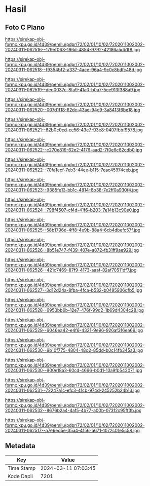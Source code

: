 # Hasil

## Foto C Plano

https://sirekap-obj-formc.kpu.go.id/4d39/pemilu/pdpr/72/02/01/10/02/7202011002002-20240311-062516--179ef063-196d-4854-9792-42186a5db1f8.jpg

https://sirekap-obj-formc.kpu.go.id/4d39/pemilu/pdpr/72/02/01/10/02/7202011002002-20240311-062518--f9354bf2-a337-4ace-96a4-9c0c8bdfc48d.jpg

https://sirekap-obj-formc.kpu.go.id/4d39/pemilu/pdpr/72/02/01/10/02/7202011002002-20240311-062519--ded0037c-8fa9-41a0-b0a7-5ee913f388a9.jpg

https://sirekap-obj-formc.kpu.go.id/4d39/pemilu/pdpr/72/02/01/10/02/7202011002002-20240311-062520--007d1f18-82dc-43ae-94c9-3a8413f6be18.jpg

https://sirekap-obj-formc.kpu.go.id/4d39/pemilu/pdpr/72/02/01/10/02/7202011002002-20240311-062521--62b0c0cd-ce56-43c7-93e8-0407fbbf9578.jpg

https://sirekap-obj-formc.kpu.go.id/4d39/pemilu/pdpr/72/02/01/10/02/7202011002002-20240311-062522--c270e819-62e2-4176-aad2-7f0e6c62cdb0.jpg

https://sirekap-obj-formc.kpu.go.id/4d39/pemilu/pdpr/72/02/01/10/02/7202011002002-20240311-062522--70fa1ecf-7eb3-44ee-b115-7eac45974ceb.jpg

https://sirekap-obj-formc.kpu.go.id/4d39/pemilu/pdpr/72/02/01/10/02/7202011002002-20240311-062523--9385fe13-bb1c-4814-8b38-7e2ff0a930f4.jpg

https://sirekap-obj-formc.kpu.go.id/4d39/pemilu/pdpr/72/02/01/10/02/7202011002002-20240311-062524--798f4507-cf4d-41f6-b203-7e14b13c90e0.jpg

https://sirekap-obj-formc.kpu.go.id/4d39/pemilu/pdpr/72/02/01/10/02/7202011002002-20240311-062525--58b1796d-4ff8-4e9b-88a4-6cb4dbefc57f.jpg

https://sirekap-obj-formc.kpu.go.id/4d39/pemilu/pdpr/72/02/01/10/02/7202011002002-20240311-062526--8b51e747-f439-407e-a872-fb31ff9ae929.jpg

https://sirekap-obj-formc.kpu.go.id/4d39/pemilu/pdpr/72/02/01/10/02/7202011002002-20240311-062526--421c7469-87f9-4173-aaaf-82af70511df7.jpg

https://sirekap-obj-formc.kpu.go.id/4d39/pemilu/pdpr/72/02/01/10/02/7202011002002-20240311-062527--3d12d24a-8fba-4fca-b532-b0495906dfb5.jpg

https://sirekap-obj-formc.kpu.go.id/4d39/pemilu/pdpr/72/02/01/10/02/7202011002002-20240311-062528--6953bb6b-12e7-476f-99d2-1b69d4304c28.jpg

https://sirekap-obj-formc.kpu.go.id/4d39/pemilu/pdpr/72/02/01/10/02/7202011002002-20240311-062529--6046ea42-e4f6-4321-9e96-926af316ea69.jpg

https://sirekap-obj-formc.kpu.go.id/4d39/pemilu/pdpr/72/02/01/10/02/7202011002002-20240311-062530--9b10f775-4804-48d2-85dd-b0c14fb345a3.jpg

https://sirekap-obj-formc.kpu.go.id/4d39/pemilu/pdpr/72/02/01/10/02/7202011002002-20240311-062530--900e18a3-60cd-4666-b0d1-13a9fb543071.jpg

https://sirekap-obj-formc.kpu.go.id/4d39/pemilu/pdpr/72/02/01/10/02/7202011002002-20240311-062531--72247a1c-efc3-41cb-974d-245252b24b13.jpg

https://sirekap-obj-formc.kpu.go.id/4d39/pemilu/pdpr/72/02/01/10/02/7202011002002-20240311-062532--8676b2a4-4af5-4b77-a00b-07312c95ff3b.jpg

https://sirekap-obj-formc.kpu.go.id/4d39/pemilu/pdpr/72/02/01/10/02/7202011002002-20240311-062517--a7e6ed5e-35a4-4156-a671-1072c01e5c58.jpg


## Metadata

| Key        | Value               |
| ---------- | ------------------- |
| Time Stamp | 2024-03-11 07:03:45 |
| Kode Dapil | 7201                |



